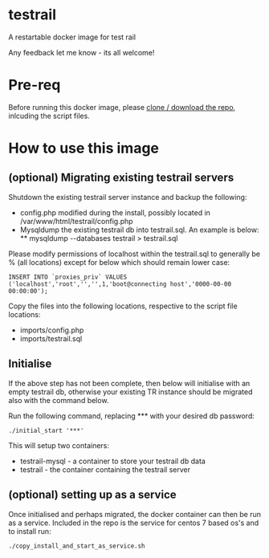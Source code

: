 # testrail
A restartable docker image for test rail

Any feedback let me know - its all welcome!

# Pre-req

Before running this docker image, please [clone / download the repo](https://github.com/blofse/testrail), inlcuding the script files.

# How to use this image
## (optional) Migrating existing testrail servers

Shutdown the existing testrail server instance and backup the following:
* config.php modified during the install, possibly located in /var/www/html/testrail/config.php
* Mysqldump the existing testrail db into testrail.sql. An example is below:
** mysqldump --databases testrail > testrail.sql

Please modify permissions of localhost within the testrail.sql to generally be % (all locations) except for below which should remain lower case:
```
INSERT INTO `proxies_priv` VALUES ('localhost','root','','',1,'boot@connecting host','0000-00-00 00:00:00');
```

Copy the files into the following locations, respective to the script file locations:
* imports/config.php
* imports/testrail.sql

## Initialise
If the above step has not been complete, then below will initialise with an empty testrail db, otherwise your existing TR instance should be migrated also with the command below.

Run the following command, replacing *** with your desired db password:
```
./initial_start '***'
```
This will setup two containers: 
* testrail-mysql - a container to store your testrail db data
* testrail - the container containing the testrail server

## (optional) setting up as a service

Once initialised and perhaps migrated, the docker container can then be run as a service. 
Included in the repo is the service for centos 7 based os's and to install run:
```
./copy_install_and_start_as_service.sh
```
